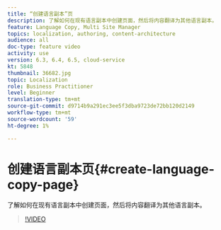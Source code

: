 ```yaml
---
title: “创建语言副本”页
description: 了解如何在现有语言副本中创建页面，然后将内容翻译为其他语言副本。
feature: Language Copy, Multi Site Manager
topics: localization, authoring, content-architecture
audience: all
doc-type: feature video
activity: use
version: 6.3, 6.4, 6.5, cloud-service
kt: 5848
thumbnail: 36682.jpg
topic: Localization
role: Business Practitioner
level: Beginner
translation-type: tm+mt
source-git-commit: d9714b9a291ec3ee5f3dba9723de72bb120d2149
workflow-type: tm+mt
source-wordcount: '59'
ht-degree: 1%

---
```



# 创建语言副本页{#create-language-copy-page}

了解如何在现有语言副本中创建页面，然后将内容翻译为其他语言副本。

>[!VIDEO](https://video.tv.adobe.com/v/36682?quality=12&learn=on)
